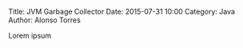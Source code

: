 Title: JVM Garbage Collector
Date: 2015-07-31 10:00
Category: Java
Author: Alonso Torres

Lorem ipsum

